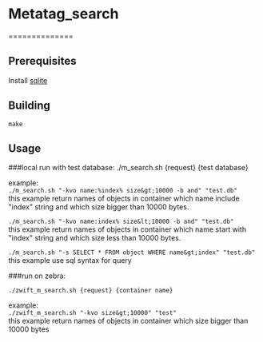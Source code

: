 # Metatag_search
==============

## Prerequisites

Install 
[sqlite](https://github.com/zerovm/zerovm-ports/blob/master/sqlite/README.md)

## Building

	make

## Usage

###local run with test database:
	./m_search.sh {request} {test database}

example:	
`./m_search.sh "-kvo name:%index% size&gt;10000 -b and" "test.db"`	
this example return names of objects in container which name include "index" string and which size bigger than 10000 bytes.

`./m_search.sh "-kvo name:index% size&lt;10000 -b and" "test.db"`	
this example return names of objects in container which name start with "index" string and which size less than 10000 bytes.

`./m_search.sh "-s SELECT * FROM object WHERE name&gt;index" "test.db"`		
this example use sql syntax for query

###run on zebra:

	./zwift_m_search.sh {request} {container name} 

example:	
`./zwift_m_search.sh "-kvo size&gt;10000" "test"`	
this example return names of objects in container which size bigger than 10000 bytes

